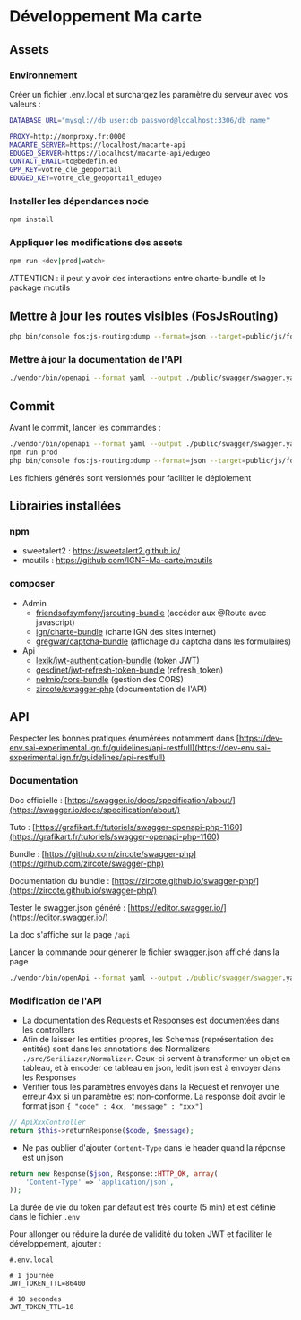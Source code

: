 # Développement Ma carte

## Assets 

### Environnement

Créer un fichier .env.local et surchargez les paramètre du serveur avec vos valeurs :
```bash
DATABASE_URL="mysql://db_user:db_password@localhost:3306/db_name"

PROXY=http://monproxy.fr:0000
MACARTE_SERVER=https://localhost/macarte-api
EDUGEO_SERVER=https://localhost/macarte-api/edugeo
CONTACT_EMAIL=to@bedefin.ed
GPP_KEY=votre_cle_geoportail
EDUGEO_KEY=votre_cle_geoportail_edugeo
```

### Installer les dépendances node

```bash
npm install
```

### Appliquer les modifications des assets

```bash
npm run <dev|prod|watch>
```

ATTENTION : il peut y avoir des interactions entre charte-bundle et le package mcutils 

## Mettre à jour les routes visibles (FosJsRouting)

```bash
php bin/console fos:js-routing:dump --format=json --target=public/js/fos_js_routes.json
```

### Mettre à jour la documentation de l'API

```bash
./vendor/bin/openapi --format yaml --output ./public/swagger/swagger.yaml ./swagger/swagger.php src
```

## Commit 

Avant le commit, lancer les commandes : 

```bash
./vendor/bin/openapi --format yaml --output ./public/swagger/swagger.yaml ./swagger/swagger.php src
npm run prod
php bin/console fos:js-routing:dump --format=json --target=public/js/fos_js_routes.json
```

Les fichiers générés sont versionnés pour faciliter le déploiement

## Librairies installées

### npm

- sweetalert2 : [https://sweetalert2.github.io/ ](https://sweetalert2.github.io/ )
- mcutils : https://github.com/IGNF-Ma-carte/mcutils

### composer

- Admin
    - [friendsofsymfony/jsrouting-bundle](https://github.com/FriendsOfSymfony/FOSJsRoutingBundle) (accéder aux @Route avec javascript)
    - [ign/charte-bundle](http://gitlab.dockerforge.ign.fr/ign/charte-bundle) (charte IGN des sites internet)
    - [gregwar/captcha-bundle](https://github.com/Gregwar/CaptchaBundle) (affichage du captcha dans les formulaires)
- Api
    - [lexik/jwt-authentication-bundle](https://github.com/lexik/LexikJWTAuthenticationBundle) (token JWT)
    - [gesdinet/jwt-refresh-token-bundle](https://github.com/markitosgv/JWTRefreshTokenBundle) (refresh_token)
    - [nelmio/cors-bundle](https://github.com/nelmio/NelmioCorsBundle) (gestion des CORS)
    - [zircote/swagger-php](https://github.com/zircote/swagger-php) (documentation de l'API)

## API

Respecter les bonnes pratiques énumérées notamment dans [https://dev-env.sai-experimental.ign.fr/guidelines/api-restfull](https://dev-env.sai-experimental.ign.fr/guidelines/api-restfull)

### Documentation

Doc officielle : [https://swagger.io/docs/specification/about/](https://swagger.io/docs/specification/about/)

Tuto : [https://grafikart.fr/tutoriels/swagger-openapi-php-1160](https://grafikart.fr/tutoriels/swagger-openapi-php-1160)

Bundle : [https://github.com/zircote/swagger-php](https://github.com/zircote/swagger-php)

Documentation du bundle : [https://zircote.github.io/swagger-php/](https://zircote.github.io/swagger-php/)

Tester le swagger.json généré : [https://editor.swagger.io/](https://editor.swagger.io/)

La doc s'affiche sur la page ```/api```

Lancer la commande pour générer le fichier swagger.json affiché dans la page

```cmd
./vendor/bin/openApi --format yaml --output ./public/swagger/swagger.yaml ./swagger/swagger.php src
```

### Modification de l'API

- La documentation des Requests et Responses est documentées dans les controllers
- Afin de laisser les entities propres, les Schemas (représentation des entités) sont dans les annotations des Normalizers ```./src/Seriliazer/Normalizer```. Ceux-ci servent à transformer un objet en tableau, et à encoder ce tableau en json, ledit json est à envoyer dans  les Responses
- Vérifier tous les paramètres envoyés dans la Request et renvoyer une erreur 4xx si un paramètre est non-conforme. La response doit avoir le format json ```{ "code" : 4xx, "message" : "xxx"}```

```php
// ApiXxxController
return $this->returnResponse($code, $message);
```

- Ne pas oublier d'ajouter ```Content-Type``` dans le header quand la réponse est un json

```php
return new Response($json, Response::HTTP_OK, array(
    'Content-Type' => 'application/json',
));
```

La durée de vie du token par défaut est très courte (5 min) et est définie dans le fichier ```.env```

Pour allonger ou réduire la durée de validité du token JWT et faciliter le développement, ajouter : 

```
#.env.local

# 1 journée
JWT_TOKEN_TTL=86400

# 10 secondes
JWT_TOKEN_TTL=10
```
